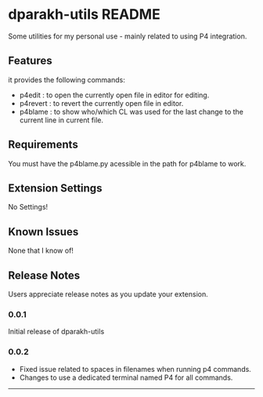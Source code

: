 # dparakh-utils README

Some utilities for my personal use - mainly related to using P4 integration.

## Features

it provides the following commands:

* p4edit : to open the currently open file in editor for editing.
* p4revert : to revert the currently open file in editor.
* p4blame : to show who/which CL was used for the last change to the current line in current file.

## Requirements

You must have the p4blame.py acessible in the path for p4blame to work.

## Extension Settings

No Settings!

## Known Issues

None that I know of!

## Release Notes

Users appreciate release notes as you update your extension.

### 0.0.1

Initial release of dparakh-utils

### 0.0.2

* Fixed issue related to spaces in filenames when running p4 commands.
* Changes to use a dedicated terminal named P4 for all commands.


-----------------------------------------------------------------------------------------------------------

